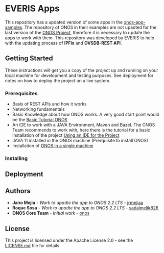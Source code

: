 # EVERIS Apps 

This repository has a updated version of some apps in the [onos-app-samples](https://github.com/opennetworkinglab/onos-app-samples). The repository of ONOS in their examples are not upadted for the last version of the [ONOS Project](https://wiki.onosproject.org/), therefore it is necessary to update the apps to work with them. This repository was developed by EVERIS to help with the updating process of **IPFix** and **OVSDB-REST API**.

## Getting Started

These instructions will get you a copy of the project up and running on your local machine for development and testing purposes. See deployment for notes on how to deploy the project on a live system.

### Prerequisites

* Basis of REST APIs and how it works
* Networking fundamentals
* Basic Knowledge about how ONOS works. A very good start point would be the [Basic Tutorial ONOS](https://wiki.onosproject.org/display/ONOS/Basic+ONOS+Tutorial)
* An IDE to work with a JAVA Environment, Maven and Bazel. The ONOS Team recommends to work with, here there is the tutorial for a basic installation of the project [Using an IDE for the Project](https://wiki.onosproject.org/pages/viewpage.action?pageId=28836246)
* JAVA 11 installed in the ONOS machine (Prerquisite to install ONOS)
* Installation of [ONOS in a single machine](https://wiki.onosproject.org/display/ONOS/Installing+and+running+ONOS)

### Installing

## Deployment


## Authors
* **Jairo Mejia** - *Work to upadte the app to ONOS 2.2 LTS* - [jrmejiaa](https://github.com/jrmejiaa)
* **Roque Sosa** - *Work to upadte the app to ONOS 2.2 LTS* - [sadalmelik828](https://github.com/sadalmelik828)
* **ONOS Core Team** - *Initial work* - [onos](https://github.com/opennetworkinglab/onos)

## License
This project is licensed under the Apache License 2.0 - see the [LICENSE.md](LICENSE) file for details
